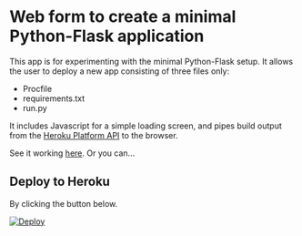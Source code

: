 # Web form to create a minimal Python-Flask application
This app is for experimenting with the minimal Python-Flask setup. It allows the user to deploy a new app consisting of three files only:
* Procfile
* requirements.txt
* run.py

It includes Javascript for a simple loading screen, and pipes build output from the [Heroku Platform API](https://devcenter.heroku.com/articles/build-and-release-using-the-api#build-output) to the browser.

See it working [here](https://min-rdm.herokuapp.com). Or you can...

## Deploy to Heroku
By clicking the button below.

[![Deploy](https://www.herokucdn.com/deploy/button.svg)](https://heroku.com/deploy)
